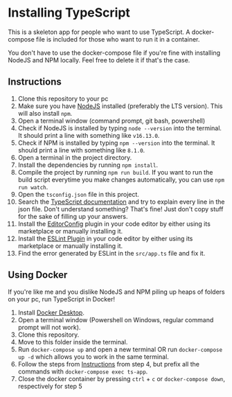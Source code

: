# Installing TypeScript

This is a skeleton app for people who want to use TypeScript. A docker-compose file is included for those who want to run it in a container.

You don't have to use the docker-compose file if you're fine with installing NodeJS and NPM locally. Feel free to delete it if that's the case.

## Instructions

1. Clone this repository to your pc
2. Make sure you have [NodeJS](https://nodejs.org/en/download/) installed (preferably the LTS version). This will also install `npm`.
3. Open a terminal window (command prompt, git bash, powershell)
4. Check if NodeJS is installed by typing `node --version` into the terminal. It should print a line with something like `v16.13.0`.
5. Check if NPM is installed by typing  `npm --version` into the terminal. It should print a line with something like `8.1.0`.
6. Open a terminal in the project directory.
6. Install the dependencies by running `npm install`.
7. Compile the project by running `npm run build`. If you want to run the build script everytime you make changes automatically, you can use `npm run watch`.
8. Open the `tsconfig.json` file in this project.
9. Search the [TypeScript documentation](https://www.typescriptlang.org/docs/home.html) and try to explain every line in the json file. Don't understand something? That's fine! Just don't copy stuff for the sake of filling up your answers.
10. Install the [EditorConfig](https://editorconfig.org/#download) plugin in your code editor by either using its marketplace or manually installing it.
11. Install the [ESLint Plugin](https://eslint.org/docs/user-guide/integrations) in your code editor by either using its marketplace or manually installing it.
12. Find the error generated by ESLint in the `src/app.ts` file and fix it.


## Using Docker

If you're like me and you dislike NodeJS and NPM piling up heaps of folders on your pc, run TypeScript in Docker!

1. Install [Docker Desktop](https://www.docker.com/products/docker-desktop).
2. Open a terminal window (Powershell on Windows, regular command prompt will not work).
3. Clone this repository.
4. Move to this folder inside the terminal.
5. Run `docker-compose up` and open a new terminal OR run `docker-compose up -d` which allows you to work in the same terminal.
6. Follow the steps from [Instructions](#instructions) from step 4, but prefix all the commands with `docker-compose exec ts-app`.
7. Close the docker container by pressing `ctrl` + `c` or `docker-compose down`, respectively for step 5
